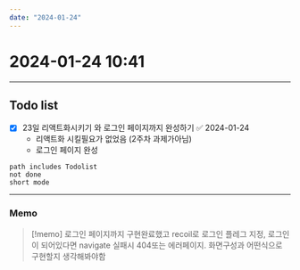 ```yaml
---
date: "2024-01-24"
---
```

# 2024-01-24 10:41
---
## Todo list
- [x] 23일 리액트화시키기 와 로그인 페이지까지 완성하기 ✅ 2024-01-24
	- 리액트화 시킬필요가 없었음 (2주차 과제가아님)
	- 로그인 페이지 완성

```tasks
path includes Todolist
not done
short mode
```
---
### Memo
> [!memo]
> 로그인 페이지까지 구현완료했고 recoil로 로그인 플레그 지정, 로그인이 되어있다면 navigate 실패시 404또는 에러페이지.
> 화면구성과 어떤식으로 구현할지 생각해봐야함
